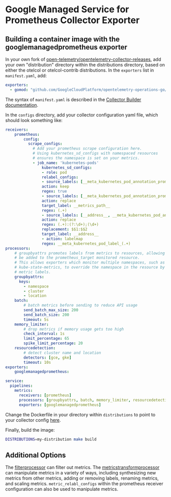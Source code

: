 # Google Managed Service for Prometheus Collector Exporter

## Building a container image with the googlemanagedprometheus exporter

In your own fork of [open-telemetry/opentelemetry-collector-releases](https://github.com/open-telemetry/opentelemetry-collector-releases), add your own "distribution" directory within the distributions directory, based on either the otelcol or otelcol-contrib distributions. In the `exporters` list in `manifest.yaml`, add:
```yaml
exporters:
  - gomod: "github.com/GoogleCloudPlatform/opentelemetry-operations-go/exporter/collector/googlemanagedprometheus v0.30.1"
```

The syntax of `manifest.yaml` is described in the [Collector Builder documentation](https://github.com/open-telemetry/opentelemetry-collector/blob/54f271b7d473f36b4ecbc21994d59359dbd263f6/cmd/builder/README.md#opentelemetry-collector-builder).

In the `configs` directory, add your collector configuration yaml file, which should look something like:

```yaml
receivers:
    prometheus:
        config:
          scrape_configs:
            # Add your prometheus scrape configuration here.
            # Using kubernetes_sd_configs with namespaced resources
            # ensures the namespace is set on your metrics.
            - job_name: 'kubernetes-pods'
                kubernetes_sd_configs:
                - role: pod
                relabel_configs:
                - source_labels: [__meta_kubernetes_pod_annotation_prometheus_io_scrape]
                action: keep
                regex: true
                - source_labels: [__meta_kubernetes_pod_annotation_prometheus_io_path]
                action: replace
                target_label: __metrics_path__
                regex: (.+)
                - source_labels: [__address__, __meta_kubernetes_pod_annotation_prometheus_io_port]
                action: replace
                regex: (.+):(?:\d+);(\d+)
                replacement: $$1:$$2
                target_label: __address__
                - action: labelmap
                regex: __meta_kubernetes_pod_label_(.+)
processors:
    # groupbyattrs promotes labels from metrics to resources, allowing them to
    # be added to the prometheus_target monitored resource.
    # This allows exporters which monitor multiple namespaces, such as
    # kube-state-metrics, to override the namespace in the resource by setting
    # metric labels.
    groupbyattrs:
      keys:
        - namespace
        - cluster
        - location
    batch:
        # batch metrics before sending to reduce API usage
        send_batch_max_size: 200
        send_batch_size: 200
        timeout: 5s
    memory_limiter:
        # drop metrics if memory usage gets too high
        check_interval: 1s
        limit_percentage: 65
        spike_limit_percentage: 20
    resourcedetection:
        # detect cluster name and location
        detectors: [gce, gke]
        timeout: 10s
exporters:
    googlemanagedprometheus:

service:
  pipelines:
    metrics:
      receivers: [prometheus]
      processors: [groupbyattrs, batch, memory_limiter, resourcedetection]
      exporters: [googlemanagedprometheus]
```

Change the Dockerfile in your directory within `distributions` to point to your collector config [here](https://github.com/open-telemetry/opentelemetry-collector-releases/blob/main/distributions/otelcol-contrib/Dockerfile#L17).

Finally, build the image: 

```sh
DISTRIBUTIONS=my-distribution make build
```

## Additional Options

The [filterprocessor](https://github.com/open-telemetry/opentelemetry-collector-contrib/tree/main/processor/filterprocessor) can filter out metrics. The [metricstransformprocessor](https://github.com/open-telemetry/opentelemetry-collector-contrib/tree/main/processor/metricstransformprocessor) can manipulate metrics in a variety of ways, including synthesizing new metrics from other metrics, adding or removing labels, renaming metrics, and scaling metrics. `metric_relabl_configs` within the prometheus receiver configuration can also be used to manipulate metrics.
